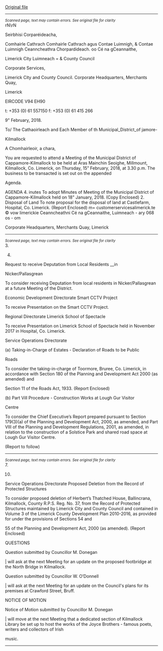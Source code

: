 [Original file](https://www.limerick.ie/sites/default/files/media/documents/2018-02/00%20Agenda%20Meeting%20Municipal%20District%20Cappamore-Kilmallock%20150218.pdf)

---
*<small>Scanned page, text may contain errors. See original file for clarity</small>*  
rN\rN

Seirbhisi Corparéideacha,

Comhairle Cathrach Comhairle Cathrach agus Contae Luimnigh,
& Contae Luimnigh Ceanncheathra Chorpardideach.
oo Cé na gCeannaithe,

Limerick City Luimneach
= & County Council

Corporate Services,

Limerick City and County Council.
Corporate Headquarters,
Merchants Quay,

Limerick

EIRCODE V94 EH90

t: +353 (0) 61 557150
f: +353 (0) 61 415 266

9" February, 2018.

To/ The Cathaoirleach and Each Member of th Municipal_District_of jamore-

Kilmallock

A Chomhairleoir, a chara,

You are requested to attend a Meeting of the Municipal District of Cappamore-Kilmallock to be
held at Aras Mainchin Seoighe, Millmount, Kilmallock, Co. Limerick, on Thursday, 15”
February, 2018, at 3.30 p.m. The business to be transacted is set out on the appended

Agenda.

AGENDA
4. inutes
To adopt Minutes of Meeting of the Municipal District of Cappamore-Kilmallock held on
18" January, 2018.
(Copy Enclosed)
2. Disposal of Land
To note proposal for the disposal of land at Castlefarm, Hospital, Co. Limerick.
(Report Enclosed)
m= customerservicesalimerick.te
© vow limerickie
Ceanncheathni Cé na gCeannaithe, Luimneach - ary 068 os - om

Corporate Headquarters, Merchants Quay, Limerick


---
*<small>Scanned page, text may contain errors. See original file for clarity</small>*  
3.

4.

Request to receive Deputation from Local Residents __in

Nicker/Pallasgrean

To consider receiving Deputation from local residents in Nicker/Pallasgrean at a future
Meeting of the District.

Economic Development Directorate
Smart CCTV Project

To receive Presentation on the Smart CCTV Project.

Regional Directorate
Limerick School of Spectacle

To receive Presentation on Limerick School of Spectacle held in November 2017 in
Hospital, Co. Limerick.

Service Operations Directorate

(a) Taking-in-Charge of Estates - Declaration of Roads to be Public

Roads

To consider the taking-in-charge of Toormore, Bruree, Co. Limerick, in accordance
with Section 180 of the Planning and Development Act 2000 (as amended) and

Section 11 of the Roads Act, 1933.
(Report Enclosed)

(b) Part Vill Procedure - Construction Works at Lough Gur Visitor

Centre

To consider the Chief Executive’s Report prepared pursuant to Section 179(3)(a)
of the Planning and Development Act, 2000, as amended, and Part VIII of the
Planning and Development Regulations, 2001, as amended, in relation to the
construction of a Solstice Park and shared road space at Lough Gur Visitor Centre.

(Report to follow)


---
*<small>Scanned page, text may contain errors. See original file for clarity</small>*  
7.

10.

Service Operations Directorate
Proposed Deletion from the Record of Protected Structures

To consider proposed deletion of Herbert’s Thatched House, Ballincrana, Kilmallock,
County R.P.S. Reg. No. 37, from the Record of Protected Structures maintained by
Limerick City and County Council and contained in Volume 3 of the Limerick County
Development Plan 2010-2016, as provided for under the provisions of Sections 54 and

55 of the Planning and Development Act, 2000 (as amended).
(Report Enclosed)

QUESTIONS

Question submitted by Councillor M. Donegan

| will ask at the next Meeting for an update on the proposed footbridge at the North
Bridge in Kilmallock.

Question submitted by Councillor W. O’Donnell

| will ask at the next Meeting for an update on the Council's plans for its premises at
Crawford Street, Bruff.

NOTICE OF MOTION

Notice of Motion submitted by Councillor M. Donegan

| will move at the next Meeting that a dedicated section of Kilmallock Library be set up
to host the works of the Joyce Brothers - famous poets, writers and collectors of Irish

music.


---

